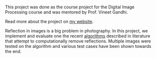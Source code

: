 This project was done as the course project for the Digital Image Processing course and was mentored by Prof. Vineet Gandhi.

Read more about the project on [my website](https://bhaktipriya96.wordpress.com/reflection-removal/).

Reflection in images is a big problem in photography. In this project, we implement and evaluate one the recent [algorithms](https://dilipkay.files.wordpress.com/2015/04/reflection5.pdf) described in literature that attempt to computationally remove reflections. Multiple images were tested on the algorithm and various test cases have been shown towards the end.
